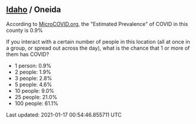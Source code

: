 
## [Idaho](/united-states/idaho) / Oneida

According to [MicroCOVID.org](http://microcovid.org),
the "Estimated Prevalence" of COVID in this county is 0.9%

If you interact with a certain number of people in this location
(all at once in a group, or spread out across the day), what is the chance that
1 or more of them has COVID?

- 1 person: 0.9%
- 2 people: 1.9%
- 3 people: 2.8%
- 5 people: 4.6%
- 10 people: 9.0%
- 25 people: 21.0%
- 100 people: 61.1%

Last updated: 2021-01-17 00:54:46.855711 UTC
